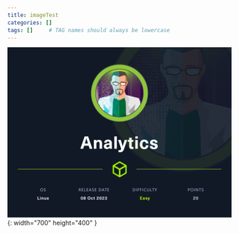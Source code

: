 ```yaml
---
title: imageTest
categories: []
tags: []     # TAG names should always be lowercase
---
```


![Analytics](/assets/posts/Analytics.png){: width="700" height="400" }

